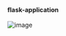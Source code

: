 #### flask-application


![image](https://user-images.githubusercontent.com/57703276/143309870-a43a000c-9333-416f-af96-e400feb0a1a5.png)
